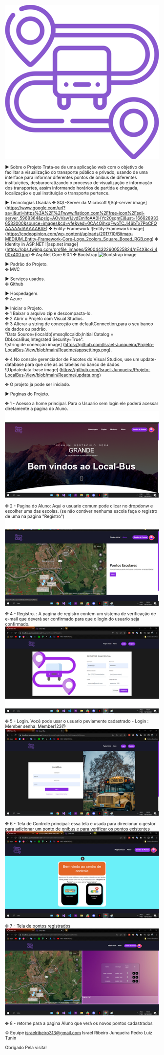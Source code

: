 
![Logo do projeto ](https://github.com/Israel-Junqueira/Projeto-LocalBus-View/blob/main/Readme/bus.png)


▶ Sobre o Projeto
Trata-se de uma aplicação web com o objetivo de facilitar a visualização do transporte público e privado, usando de uma interface para informar diferentes 
pontos de ônibus de diferentes instituições, desburocratizando o processo de visualização e informação dos transportes, assim informando horários de
partida e chegada, localização e qual instituição o transporte pertence.  


▶ Tecnologias Usadas
  ✤ SQL-Server da Microsoft  ![Sql-server image] (https://www.google.com/url?sa=i&url=https%3A%2F%2Fwww.flaticon.com%2Ffree-icon%2Fsql-server_5968364&psig=AOvVaw1JvdEmlfoAA0HYc20sqmEj&ust=1666289336533000&source=images&cd=vfe&ved=0CA4QjhxqFwoTCJi46bTx7PoCFQAAAAAdAAAAABAE)
  ✤ Entity-Framework   ![Entity-Framework image]  (https://codeopinion.com/wp-content/uploads/2017/10/Bitmap-MEDIUM_Entity-Framework-Core-Logo_2colors_Square_Boxed_RGB.png)
  ✤ Identity in ASP.NET  ![asp.net image] (https://pbs.twimg.com/profile_images/590044322600525824/nE4X8cxi_400x400.jpg)
  ✤ AspNet Core 6.0.1
  ✤ Bootstrap  ![Bootstrap image](https://www.google.com/url?sa=i&url=https%3A%2F%2Fcommons.wikimedia.org%2Fwiki%2FFile%3ABootstrap_logo.svg&psig=AOvVaw2_qx5W7TWrHU0oIuof9-Ul&ust=1666289437731000&source=images&cd=vfe&ved=0CA4QjhxqFwoTCNCti-Xx7PoCFQAAAAAdAAAAABAE)

▶ Padrão do Projeto.<br>
  ✤ MVC

▶ Serviços usados.<br>
  ✤ Github

▶ Hospedagem.<br>
  ✤ Azure

▶ Iniciar o Projeto.<br>
  ✤ 1 Baixar o arquivo zip e descompacta-lo.<br>
  ✤ 2 Abrir o Projeto com Visual Studios.<br>
  ✤ 3 Alterar a string de conecção em defaultConnection,para o seu banco de dados ou padrão.<br>
  "Data Source=(localdb)\\mssqllocaldb;Initial Catalog = DbLocalBus;Integrated Security=True".<br>
  ![string de conecção image] (https://github.com/Israel-Junqueira/Projeto-LocalBus-View/blob/main/Readme/appsettings.png).<br>
  
  ✤ 4 No console gerenciador de Pacotes do Visual Studios, use um update-database para que crie as as tabelas no banco de dados.<br>
 ![Updatedata-base image] (https://github.com/Israel-Junqueira/Projeto-LocalBus-View/blob/main/Readme/updata.png)
  
  ✤ O projeto ja pode ser iniciado.<br>

▶ Paginas do Projeto.<br>

  ✤ 1 - Acesso a home principal. Para o Usuario sem login ele poderá acessar diretamente a pagina do Aluno.<br>
  ![Homepage image](https://github.com/Israel-Junqueira/Projeto-LocalBus-View/blob/main/Readme/home.png)

  ✤ 2 - Pagina do Aluno: Aqui o usuario comum pode clicar no dropdonw e escolher uma das escolas. (se não contiver nenhuma escola faça o registro de uma na pagina "Registro")
  ![Login](https://github.com/Israel-Junqueira/Projeto-LocalBus-View/blob/main/Readme/Aluno.png)

  ✤ 4 - Registro. : A pagina de registro contem um sistema de verificação de e-mail que deverá ser confirmado para que o login do usuario seja confirmado.
  ![Sign up](https://github.com/Israel-Junqueira/Projeto-LocalBus-View/blob/main/Readme/Registro.png)

  ✤ 5 - Login.  Você pode usar o usuario peviamente cadastrado - Login : Member senha:  Member123@
  ![Dashboard](https://github.com/Israel-Junqueira/Projeto-LocalBus-View/blob/main/Readme/login.png)

  ✤ 6 - Tela de Controle principal: essa tela e usada para direcionar o gestor para adicionar um ponto de onibus e para verificar os pontos existentes
  ![Dashboard](https://github.com/Israel-Junqueira/Projeto-LocalBus-View/blob/main/Readme/Administra%C3%A7%C3%A3o.png)

  ✤ 7  - Tela de pontos registrados
  ![Search tab](https://github.com/Israel-Junqueira/Projeto-LocalBus-View/blob/main/Readme/PontosRegistrados.png)

  ✤ 8 - retorne para a pagina Aluno que verá os novos pontos cadastrados

  ⚙️ Equipe
      israelribeiro313@gmail.com
      Israel Ribeiro Junqueira
      Pedro Luiz Tunin

 Obrigado Pela visita!
